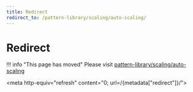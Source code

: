```yaml
---
title: Redirect
redirect_to: /pattern-library/scaling/auto-scaling/
---
```


# Redirect

!!! info "This page has moved"
    Please visit [pattern-library/scaling/auto-scaling](/pattern-library/scaling/auto-scaling/index.md)

<meta http-equiv="refresh" content="0; url=/{metadata["redirect"]}/">